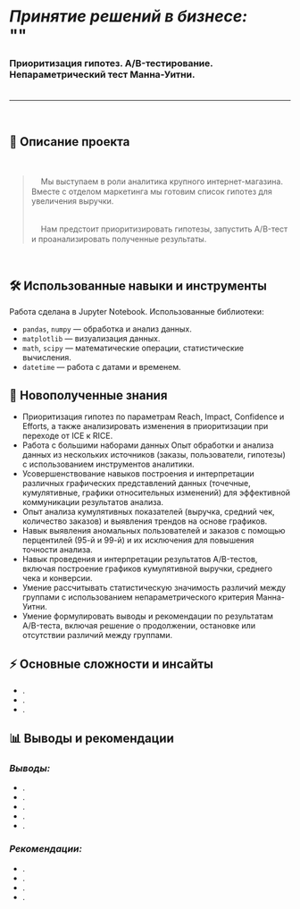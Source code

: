 # _Принятие решений в бизнесе:_ <br> ""
### Приоритизация гипотез. A/B-тестирование. Непараметрический тест Манна-Уитни. <br><br>
***
<br>

## 📌 Описание проекта 

<br>


>  ᅠ Мы выступаем в роли аналитика крупного интернет-магазина. Вместе с отделом маркетинга мы готовим список гипотез для увеличения выручки.
> 
> <br>
>  ᅠ Нам предстоит приоритизировать гипотезы, запустить A/B-тест и проанализировать полученные результаты.

<br>

## 🛠 Использованные навыки и инструменты
Работа сделана в Jupyter Notebook. Использованные библиотеки:
- `pandas`, `numpy` — обработка и анализ данных.
- `matplotlib` — визуализация данных.
- `math`, `scipy` — математические операции, статистические вычисления.
- `datetime` — работа с датами и временем.

## 🎯 Новополученные знания
- Приоритизация гипотез по параметрам Reach, Impact, Confidence и Efforts, а также анализировать изменения в приоритизации при переходе от ICE к RICE.
- Работа с большими наборами данных Опыт обработки и анализа данных из нескольких источников (заказы, пользователи, гипотезы) с использованием инструментов аналитики.
- Усовершенствование навыков построения и интерпретации различных графических представлений данных (точечные, кумулятивные, графики относительных изменений) для эффективной коммуникации результатов анализа.
- Опыт анализа кумулятивных показателей (выручка, средний чек, количество заказов) и выявления трендов на основе графиков.
- Навык выявления аномальных пользователей и заказов с помощью перцентилей (95-й и 99-й) и их исключения для повышения точности анализа.
- Навык проведения и интерпретации результатов A/B-тестов, включая построение графиков кумулятивной выручки, среднего чека и конверсии.
- Умение рассчитывать статистическую значимость различий между группами с использованием непараметрического критерия Манна-Уитни.
- Умение формулировать выводы и рекомендации по результатам A/B-теста, включая решение о продолжении, остановке или отсутствии различий между группами.

## ⚡ Основные сложности и инсайты
- .
- .
- .

## 📊 Выводы и рекомендации

### ***Выводы:***
- .  
- .  
- .  
- .  
- .  

### ***Рекомендации:***  
- .  
- .  
- .  
- .


